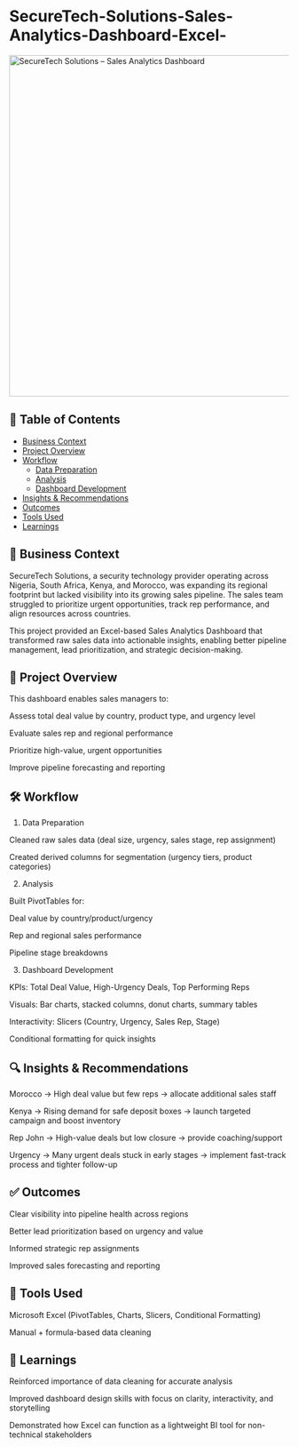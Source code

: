 # SecureTech-Solutions-Sales-Analytics-Dashboard-Excel-

<img width="1441" height="614" alt="SecureTech Solutions – Sales Analytics Dashboard" src="https://github.com/user-attachments/assets/46dc41a3-7a12-4798-86fd-27f78f90a233" />


## 📑 Table of Contents  

- [Business Context](#business-context)  
- [Project Overview](#project-overview)  
- [Workflow](#workflow)  
  - [Data Preparation](#data-preparation)  
  - [Analysis](#analysis)  
  - [Dashboard Development](#dashboard-development)  
- [Insights & Recommendations](#insights--recommendations)  
- [Outcomes](#outcomes)  
- [Tools Used](#tools-used)  
- [Learnings](#learnings)  


## 🏢 Business Context

SecureTech Solutions, a security technology provider operating across Nigeria, South Africa, Kenya, and Morocco, was expanding its regional footprint but lacked visibility into its growing sales pipeline. The sales team struggled to prioritize urgent opportunities, track rep performance, and align resources across countries.

This project provided an Excel-based Sales Analytics Dashboard that transformed raw sales data into actionable insights, enabling better pipeline management, lead prioritization, and strategic decision-making.

## 📌 Project Overview

This dashboard enables sales managers to:

Assess total deal value by country, product type, and urgency level

Evaluate sales rep and regional performance

Prioritize high-value, urgent opportunities

Improve pipeline forecasting and reporting

## 🛠️ Workflow
1. Data Preparation

Cleaned raw sales data (deal size, urgency, sales stage, rep assignment)

Created derived columns for segmentation (urgency tiers, product categories)

2. Analysis

Built PivotTables for:

Deal value by country/product/urgency

Rep and regional sales performance

Pipeline stage breakdowns

3. Dashboard Development

KPIs: Total Deal Value, High-Urgency Deals, Top Performing Reps

Visuals: Bar charts, stacked columns, donut charts, summary tables

Interactivity: Slicers (Country, Urgency, Sales Rep, Stage)

Conditional formatting for quick insights

## 🔍 Insights & Recommendations

Morocco → High deal value but few reps → allocate additional sales staff

Kenya → Rising demand for safe deposit boxes → launch targeted campaign and boost inventory

Rep John → High-value deals but low closure → provide coaching/support

Urgency → Many urgent deals stuck in early stages → implement fast-track process and tighter follow-up

## ✅ Outcomes

Clear visibility into pipeline health across regions

Better lead prioritization based on urgency and value

Informed strategic rep assignments

Improved sales forecasting and reporting

## 📁 Tools Used

Microsoft Excel (PivotTables, Charts, Slicers, Conditional Formatting)

Manual + formula-based data cleaning

## 🚀 Learnings

Reinforced importance of data cleaning for accurate analysis

Improved dashboard design skills with focus on clarity, interactivity, and storytelling

Demonstrated how Excel can function as a lightweight BI tool for non-technical stakeholders
